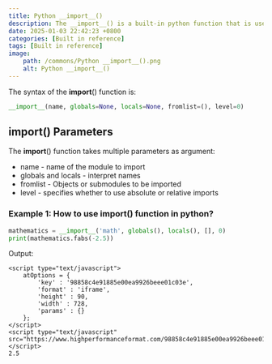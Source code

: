```yaml
---
title: Python __import__()
description: The __import__() is a built-in python function that is used to call the import statement.
date: 2025-01-03 22:42:23 +0800
categories: [Built in reference]
tags: [Built in reference]
image:
    path: /commons/Python __import__().png
    alt: Python __import__()
---
```


<script type="text/javascript">
	atOptions = {
		'key' : '98858c4e91885e00ea9926beee01c03e',
		'format' : 'iframe',
		'height' : 90,
		'width' : 728,
		'params' : {}
	};
</script>
<script type="text/javascript" src="https://www.highperformanceformat.com/98858c4e91885e00ea9926beee01c03e/invoke.js"></script>
The syntax of the __import__() function is:

```python
__import__(name, globals=None, locals=None, fromlist=(), level=0)
```

## __import__() Parameters

The __import__() function takes multiple parameters as argument:

* name - name of the module to import
* globals and locals - interpret names
* fromlist - Objects or submodules to be imported
* level - specifies whether to use absolute or relative imports

<script type="text/javascript">
	atOptions = {
		'key' : '98858c4e91885e00ea9926beee01c03e',
		'format' : 'iframe',
		'height' : 90,
		'width' : 728,
		'params' : {}
	};
</script>
<script type="text/javascript" src="https://www.highperformanceformat.com/98858c4e91885e00ea9926beee01c03e/invoke.js"></script>
### Example 1: How to use __import__() function in python?

```python
mathematics = __import__('math', globals(), locals(), [], 0)
print(mathematics.fabs(-2.5))
```

Output:
```
<script type="text/javascript">
	atOptions = {
		'key' : '98858c4e91885e00ea9926beee01c03e',
		'format' : 'iframe',
		'height' : 90,
		'width' : 728,
		'params' : {}
	};
</script>
<script type="text/javascript" src="https://www.highperformanceformat.com/98858c4e91885e00ea9926beee01c03e/invoke.js"></script>
2.5
```